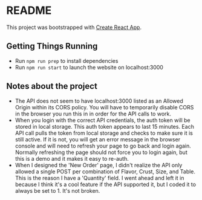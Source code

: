 # README

This project was bootstrapped with [Create React App](https://github.com/facebook/create-react-app).

## Getting Things Running

- Run `npm run prep` to install dependencies
- Run `npm run start` to launch the website on localhost:3000

## Notes about the project

- The API does not seem to have localhost:3000 listed as an Allowed Origin within its CORS policy. You will have to temporarily disable CORS in the browser you run this in in order for the API calls to work.
- When you login with the correct API credentials, the auth token will be stored in local storage. This auth token appears to last 15 minutes. Each API call pulls the token from local storage and checks to make sure it is still active. If it is not, you will get an error message in the browser console and will need to refresh your page to go back and login again. Normally refreshing the page should not force you to login again, but this is a demo and it makes it easy to re-auth.
- When I designed the 'New Order' page, I didn't realize the API only allowed a single POST per combination of Flavor, Crust, Size, and Table. This is the reason I have a 'Quantity' field. I went ahead and left it in because I think it's a cool feature if the API supported it, but I coded it to always be set to 1. It's not broken.
